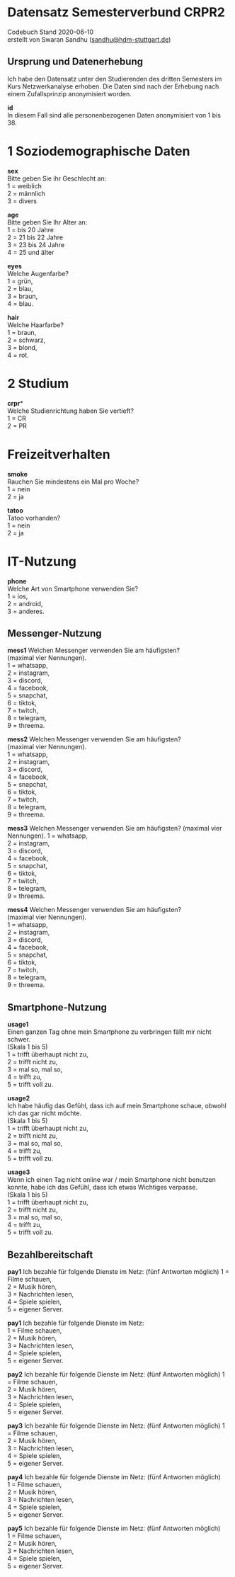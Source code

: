 # Datensatz Semesterverbund CRPR2 #
Codebuch Stand 2020-06-10  
erstellt von Swaran Sandhu (sandhu@hdm-stuttgart.de)


## Ursprung und Datenerhebung
Ich habe den Datensatz unter den Studierenden des dritten Semesters im Kurs Netzwerkanalyse erhoben. 
Die Daten sind nach der Erhebung nach einem Zufallsprinzip anonymisiert worden.

**id**  
In diesem Fall sind alle personenbezogenen Daten anonymisiert von 1 bis 38.

# 1 Soziodemographische Daten

**sex**    
Bitte geben Sie ihr Geschlecht an:  
1 = weiblich  
2 = männlich  
3 = divers
  
**age**   
Bitte geben Sie Ihr Alter an:  
1 = bis 20 Jahre    
2 = 21 bis 22 Jahre    
3 = 23 bis 24 Jahre  
4 = 25 und älter  

**eyes**    
Welche Augenfarbe?    
1 = grün,   
2 = blau,   
3 = braun,   
4 = blau.     

**hair**  
Welche Haarfarbe?  
1 = braun,      
2 = schwarz,   
3 = blond,    
4 = rot.

# 2 Studium

**crpr***    
Welche Studienrichtung haben Sie vertieft?  
1 = CR  
2 = PR

# Freizeitverhalten

**smoke**    
Rauchen Sie mindestens ein Mal pro Woche?  
1 = nein   
2 = ja  
  
**tatoo**    
Tatoo vorhanden?   
1 = nein  
2 = ja  
  
# IT-Nutzung

**phone**  
Welche Art von Smartphone verwenden Sie?  
1 = ios,  
2 = android,  
3 = anderes.  

## Messenger-Nutzung

**mess1**
Welchen Messenger verwenden Sie am häufigsten?  
(maximal vier Nennungen).  
1 = whatsapp,  
2 = instagram,    
3 = discord,  
4 = facebook,  
5 = snapchat,  
6 = tiktok,  
7 = twitch,  
8 = telegram,  
9 = threema.  

**mess2**
Welchen Messenger verwenden Sie am häufigsten?  
(maximal vier Nennungen).  
1 = whatsapp,  
2 = instagram,    
3 = discord,  
4 = facebook,  
5 = snapchat,  
6 = tiktok,  
7 = twitch,  
8 = telegram,  
9 = threema.  

**mess3**
Welchen Messenger verwenden Sie am häufigsten?
(maximal vier Nennungen).
1 = whatsapp,  
2 = instagram,    
3 = discord,  
4 = facebook,  
5 = snapchat,  
6 = tiktok,  
7 = twitch,  
8 = telegram,  
9 = threema. 

**mess4**
Welchen Messenger verwenden Sie am häufigsten?  
(maximal vier Nennungen).  
1 = whatsapp,  
2 = instagram,    
3 = discord,  
4 = facebook,  
5 = snapchat,  
6 = tiktok,  
7 = twitch,  
8 = telegram,  
9 = threema. 

## Smartphone-Nutzung

**usage1**  
Einen ganzen Tag ohne mein Smartphone zu verbringen fällt mir nicht schwer.  
(Skala 1 bis 5)  
1 = trifft überhaupt nicht zu,  
2 = trifft nicht zu,  
3 = mal so, mal so,    
4 = trifft zu,  
5 = trifft voll zu.  

**usage2**  
Ich habe häufig das Gefühl, dass ich auf mein Smartphone schaue, obwohl ich das gar nicht möchte.  
(Skala 1 bis 5)  
1 = trifft überhaupt nicht zu,  
2 = trifft nicht zu,  
3 = mal so, mal so,    
4 = trifft zu,  
5 = trifft voll zu.

**usage3**  
Wenn ich einen Tag nicht online war / mein Smartphone nicht benutzen konnte, habe ich das Gefühl, dass ich etwas Wichtiges verpasse.   
(Skala 1 bis 5)  
1 = trifft überhaupt nicht zu,  
2 = trifft nicht zu,  
3 = mal so, mal so,    
4 = trifft zu,  
5 = trifft voll zu.

## Bezahlbereitschaft

**pay1**
Ich bezahle für folgende Dienste im Netz: 
(fünf Antworten möglich) 
1 = Filme schauen,  
2 = Musik hören,  
3 = Nachrichten lesen,  
4 = Spiele spielen,  
5 = eigener Server.  

**pay1**
Ich bezahle für folgende Dienste im Netz:  
1 = Filme schauen,  
2 = Musik hören,  
3 = Nachrichten lesen,  
4 = Spiele spielen,  
5 = eigener Server. 

**pay2**
Ich bezahle für folgende Dienste im Netz: 
(fünf Antworten möglich) 
1 = Filme schauen,  
2 = Musik hören,  
3 = Nachrichten lesen,  
4 = Spiele spielen,  
5 = eigener Server. 

**pay3**
Ich bezahle für folgende Dienste im Netz: 
(fünf Antworten möglich) 
1 = Filme schauen,  
2 = Musik hören,  
3 = Nachrichten lesen,  
4 = Spiele spielen,  
5 = eigener Server. 

**pay4**
Ich bezahle für folgende Dienste im Netz: 
(fünf Antworten möglich)  
1 = Filme schauen,  
2 = Musik hören,  
3 = Nachrichten lesen,  
4 = Spiele spielen,  
5 = eigener Server. 

**pay5**
Ich bezahle für folgende Dienste im Netz: 
(fünf Antworten möglich)  
1 = Filme schauen,  
2 = Musik hören,  
3 = Nachrichten lesen,  
4 = Spiele spielen,  
5 = eigener Server. 


